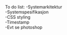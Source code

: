 To do list:
  -Systemarkitektur  
  -Systemspesifikasjon  
  -CSS styling  
  -Timestamp  
  -Evt se photoshop
  
